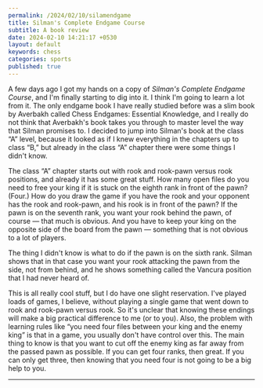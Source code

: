 ```yaml
---
permalink: /2024/02/10/silamendgame
title: Silman's Complete Endgame Course
subtitle: A book review
date: 2024-02-10 14:21:17 +0530
layout: default
keywords: chess
categories: sports
published: true
---
```


A few days ago I got my hands on a copy of _Silman's Complete Endgame Course_, and I'm finally starting to dig into it. I think I'm going to learn a lot from it. The only endgame book I have really studied before was a slim book by Averbakh called Chess Endgames: Essential Knowledge, and I really do not think that Averbakh's book takes you through to master level the way that Silman promises to. I decided to jump into Silman's book at the class “A” level, because it looked as if I knew everything in the chapters up to class “B,” but already in the class “A” chapter there were some things I didn't know.

The class “A” chapter starts out with rook and rook-pawn versus rook positions, and already it has some great stuff. How many open files do you need to free your king if it is stuck on the eighth rank in front of the pawn? (Four.) How do you draw the game if you have the rook and your opponent has the rook and rook-pawn, and his rook is in front of the pawn? If the pawn is on the seventh rank, you want your rook behind the pawn, of course — that much is obvious. And you have to keep your king on the opposite side of the board from the pawn — something that is not obvious to a lot of players.

The thing I didn't know is what to do if the pawn is on the sixth rank. Silman shows that in that case you want your rook attacking the pawn from the side, not from behind, and he shows something called the Vancura position that I had never heard of.

This is all really cool stuff, but I do have one slight reservation. I've played loads of games, I believe, without playing a single game that went down to rook and rook-pawn versus rook. So it's unclear that knowing these endings will make a big practical difference to me (or to you). Also, the problem with learning rules like “you need four files between your king and the enemy king” is that in a game, you usually don't have control over this. The main thing to know is that you want to cut off the enemy king as far away from the passed pawn as possible. If you can get four ranks, then great. If you can only get three, then knowing that you need four is not going to be a big help to you.

---
